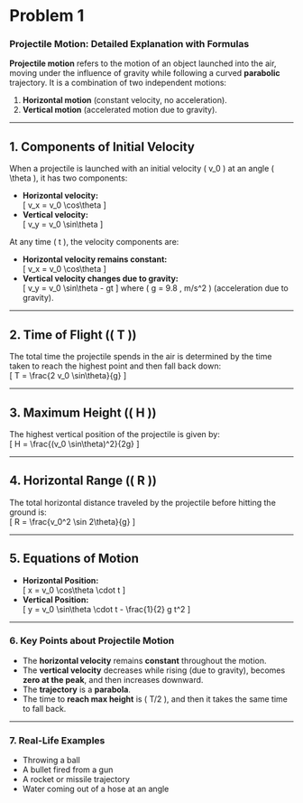 # Problem 1

### **Projectile Motion: Detailed Explanation with Formulas**  

**Projectile motion** refers to the motion of an object launched into the air, moving under the influence of gravity while following a curved **parabolic** trajectory. It is a combination of two independent motions:  

1. **Horizontal motion** (constant velocity, no acceleration).  
2. **Vertical motion** (accelerated motion due to gravity).  

---

## **1. Components of Initial Velocity**
When a projectile is launched with an initial velocity \( v_0 \) at an angle \( \theta \), it has two components:  

- **Horizontal velocity:**  
  \[
  v_x = v_0 \cos\theta
  \]
- **Vertical velocity:**  
  \[
  v_y = v_0 \sin\theta
  \]

At any time \( t \), the velocity components are:  
- **Horizontal velocity remains constant:**  
  \[
  v_x = v_0 \cos\theta
  \]
- **Vertical velocity changes due to gravity:**  
  \[
  v_y = v_0 \sin\theta - gt
  \]
  where \( g = 9.8 \, m/s^2 \) (acceleration due to gravity).

---

## **2. Time of Flight (\( T \))**
The total time the projectile spends in the air is determined by the time taken to reach the highest point and then fall back down:  
\[
T = \frac{2 v_0 \sin\theta}{g}
\]

---

## **3. Maximum Height (\( H \))**
The highest vertical position of the projectile is given by:  
\[
H = \frac{(v_0 \sin\theta)^2}{2g}
\]

---

## **4. Horizontal Range (\( R \))**
The total horizontal distance traveled by the projectile before hitting the ground is:  
\[
R = \frac{v_0^2 \sin 2\theta}{g}
\]

---

## **5. Equations of Motion**
- **Horizontal Position:**  
  \[
  x = v_0 \cos\theta \cdot t
  \]
- **Vertical Position:**  
  \[
  y = v_0 \sin\theta \cdot t - \frac{1}{2} g t^2
  \]

---

### **6. Key Points about Projectile Motion**
- The **horizontal velocity** remains **constant** throughout the motion.  
- The **vertical velocity** decreases while rising (due to gravity), becomes **zero at the peak**, and then increases downward.  
- The **trajectory** is a **parabola**.  
- The time to **reach max height** is \( T/2 \), and then it takes the same time to fall back.  

---

### **7. Real-Life Examples**
- Throwing a ball  
- A bullet fired from a gun  
- A rocket or missile trajectory  
- Water coming out of a hose at an angle  

